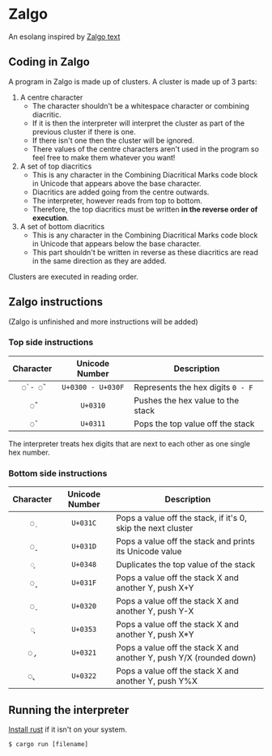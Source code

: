 # Zalgo

An esolang inspired by [Zalgo text](https://en.wikipedia.org/wiki/Zalgo_text)

## Coding in Zalgo

A program in Zalgo is made up of clusters. A cluster is made up of 3 parts:

1. A centre character
	+ The character shouldn't be a whitespace character or combining diacritic.
	+ If it is then the interpreter will interpret the cluster as part of the previous cluster if there is one.
	+ If there isn't one then the cluster will be ignored.
	+ There values of the centre characters aren't used in the program so feel free to make them whatever you want!
2. A set of top diacritics
	+ This is any character in the Combining Diacritical Marks code block in Unicode that appears above the base character.
	+ Diacritics are added going from the centre outwards.
	+ The interpreter, however reads from top to bottom.
	+ Therefore, the top diacritics must be written **in the reverse order of execution**.
3. A set of bottom diacritics
	+ This is any character in the Combining Diacritical Marks code block in Unicode that appears below the base character.
	+ This part shouldn't be written in reverse as these diacritics are read in the same direction as they are added.

Clusters are executed in reading order.

## Zalgo instructions

(Zalgo is unfinished and more instructions will be added)

### Top side instructions

| Character | Unicode Number    | Description                       |
|:---------:|:-----------------:|-----------------------------------|
| `◌̀ - ◌̏`   | `U+0300 - U+030F` | Represents the hex digits `0 - F` |
| `◌̐`       | `U+0310`          | Pushes the hex value to the stack |
| `◌̑`       | `U+0311`          | Pops the top value off the stack  |

The interpreter treats hex digits that are next to each other as one single hex number.

### Bottom side instructions

| Character | Unicode Number    | Description                                                         |
|:---------:|:-----------------:|---------------------------------------------------------------------|
| `◌̜`       | `U+031C`          | Pops a value off the stack, if it's 0, skip the next cluster        |
| `◌̝`       | `U+031D`          | Pops a value off the stack and prints its Unicode value             |
| `◌͈`       | `U+0348`          | Duplicates the top value of the stack                               |
| `◌̟`       | `U+031F`          | Pops a value off the stack X and another Y, push X+Y                |
| `◌̠`       | `U+0320`          | Pops a value off the stack X and another Y, push Y-X                |
| `◌͓`       | `U+0353`          | Pops a value off the stack X and another Y, push X*Y                |
| `◌̡`       | `U+0321`          | Pops a value off the stack X and another Y, push Y/X (rounded down) |
| `◌̢`       | `U+0322`          | Pops a value off the stack X and another Y, push Y%X                |

## Running the interpreter

[Install rust](https://www.rust-lang.org/tools/install) if it isn't on your system.

```console
$ cargo run [filename]
```
